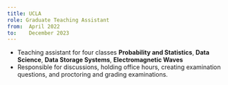 ```yaml
---
title: UCLA
role: Graduate Teaching Assistant
from:  April 2022
to:    December 2023
---
```


<ul>
<li>Teaching assistant for four classes <strong>Probability and Statistics</strong>, <strong>Data Science</strong>, <strong>Data Storage Systems</strong>, <strong>Electromagnetic Waves</strong></li>
<li>Responsible for discussions, holding office hours, creating examination questions, and proctoring and grading examinations.</li>
</ul>